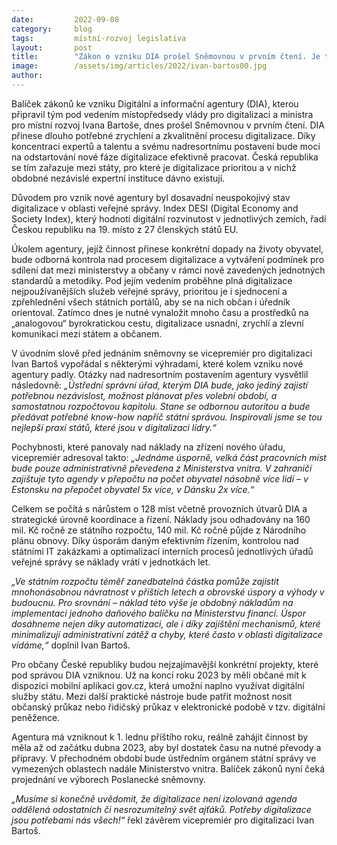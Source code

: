 ```yaml
---
date:         2022-09-08
category:     blog
tags:         místní-rozvoj legislativa
layout:       post
title:        "Zákon o vzniku DIA prošel Sněmovnou v prvním čtení. Je to zásadní krok pro potřebné odstartování digitální transformace veřejné správy, říká vicepremiér pro digitalizaci"
image:        /assets/img/articles/2022/ivan-bartos00.jpg
author:       
---
```





Balíček zákonů ke vzniku Digitální a informační agentury (DIA), kterou připravil tým pod vedením místopředsedy vlády pro digitalizaci a ministra pro místní rozvoj Ivana Bartoše, dnes prošel Sněmovnou v prvním čtení. DIA přinese dlouho potřebné zrychlení a zkvalitnění procesu digitalizace. Díky koncentraci expertů a talentu a svému nadresortnímu postavení bude moci na odstartování nové fáze digitalizace efektivně pracovat. Česká republika se tím zařazuje mezi státy, pro které je digitalizace prioritou a v nichž obdobné nezávislé expertní instituce dávno existují.

Důvodem pro vznik nové agentury byl dosavadní neuspokojivý stav digitalizace v oblasti veřejné správy. Index DESI (Digital Economy and Society Index), který hodnotí digitální rozvinutost v jednotlivých zemích, řadí Českou republiku na 19. místo z 27 členských států EU.

Úkolem agentury, jejíž činnost přinese konkrétní dopady na životy obyvatel, bude odborná kontrola nad procesem digitalizace a vytváření podmínek pro sdílení dat mezi ministerstvy a občany v rámci nově zavedených jednotných standardů a metodiky. Pod jejím vedením proběhne plná digitalizace nejpoužívanějších služeb veřejné správy, prioritou je i sjednocení a zpřehlednění všech státních portálů, aby se na nich občan i úředník orientoval. Zatímco dnes je nutné vynaložit mnoho času a prostředků na „analogovou“ byrokratickou cestu, digitalizace usnadní, zrychlí a zlevní komunikaci mezi státem a občanem.

V úvodním slově před jednáním sněmovny se vicepremiér pro digitalizaci Ivan Bartoš vypořádal s některými výhradami, které kolem vzniku nové agentury padly. Otázky nad nadresortním postavením agentury vysvětlil následovně: *„Ústřední správní úřad, kterým DIA bude, jako jediný zajistí potřebnou nezávislost, možnost plánovat přes volební období, a samostatnou rozpočtovou kapitolu. Stane se odbornou autoritou a bude předávat potřebné know-how napříč státní správou. Inspirovali jsme se tou nejlepší praxí států, které jsou v digitalizaci lídry.“*

Pochybnosti, které panovaly nad náklady na zřízení nového úřadu, vicepremiér adresoval takto: *„Jednáme úsporně, velká část pracovních míst bude pouze administrativně převedena z Ministerstva vnitra. V zahraničí zajištuje tyto agendy v přepočtu na počet obyvatel násobně více lidí – v Estonsku na přepočet obyvatel 5x více, v Dánsku 2x více.“* 

Celkem se počítá s nárůstem o 128 míst včetně provozních útvarů DIA a strategické úrovně koordinace a řízení. Náklady jsou odhadovány na 160 mil. Kč ročně ze státního rozpočtu, 140 mil. Kč ročně půjde z Národního plánu obnovy. Díky úsporám daným efektivním řízením, kontrolou nad státními IT zakázkami a optimalizací interních procesů jednotlivých úřadů veřejné správy se náklady vrátí v jednotkách let. 

*„Ve státním rozpočtu téměř zanedbatelná částka pomůže zajistit mnohonásobnou návratnost v příštích letech a obrovské úspory a výhody v budoucnu. Pro srovnání –⁠ náklad této výše je obdobný nákladům na implementaci jednoho daňového balíčku na Ministerstvu financí. Úspor dosáhneme nejen díky automatizaci, ale i díky zajištění mechanismů, které minimalizují administrativní zátěž a chyby, které často v oblasti digitalizace vídáme,“* doplnil Ivan Bartoš.

Pro občany České republiky budou nejzajímavější konkrétní projekty, které pod správou DIA vzniknou. Už na konci roku 2023 by měli občané mít k dispozici mobilní aplikaci gov.cz, která umožní naplno využívat digitální služby státu. Mezi další praktické nástroje bude patřit možnost nosit občanský průkaz nebo řidičský průkaz v elektronické podobě v tzv. digitální peněžence.

Agentura má vzniknout k 1. lednu příštího roku, reálně zahájit činnost by měla až od začátku dubna 2023, aby byl dostatek času na nutné převody a přípravy. V přechodném období bude ústředním orgánem státní správy ve vymezených oblastech nadále Ministerstvo vnitra. Balíček zákonů nyní čeká projednání ve výborech Poslanecké sněmovny.

*„Musíme si konečně uvědomit, že digitalizace není izolovaná agenda oddělená odostatních či nesrozumitelný svět ajťáků. Potřeby digitalizace jsou potřebami nás všech!“* řekl závěrem vicepremiér pro digitalizaci Ivan Bartoš.

